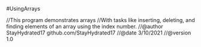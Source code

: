 #UsingArrays

//This program demonstrates arrays
//With tasks like inserting, deleting, and finding elements of an array using the index number.
//@author StayHydrated17 github.com/StayHydrated17
//@date 3/10/2021
//@version 1.0
